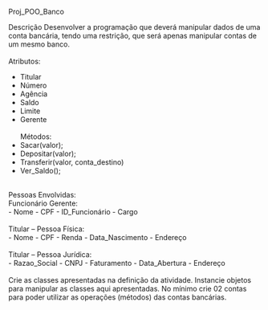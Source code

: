 Proj_POO_Banco

Descrição
Desenvolver a programação que deverá manipular dados de uma conta bancária, tendo uma
restrição, que será apenas manipular contas de um mesmo banco.<br>
<br>
Atributos:<br>
- Titular
- Número
- Agência
- Saldo
- Limite
- Gerente<br><br>
Métodos:<br>
- Sacar(valor);
- Depositar(valor);
- Transferir(valor, conta_destino)
- Ver_Saldo(); 
<br>
Pessoas Envolvidas:
<br>
Funcionário Gerente:<br>
- Nome
- CPF
- ID_Funcionário
- Cargo<br>
<br>Titular – Pessoa Física:<br>
- Nome
- CPF
- Renda
- Data_Nascimento
- Endereço
<br><br>Titular – Pessoa Jurídica:<br>
- Razao_Social
- CNPJ
- Faturamento
- Data_Abertura
- Endereço
<br><br>Crie as classes apresentadas na definição da atividade.
Instancie objetos para manipular as classes aqui apresentadas. No mínimo crie 02 contas para
poder utilizar as operações (métodos) das contas bancárias.
